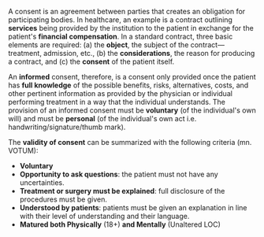 A consent is an agreement between parties that creates an obligation for participating bodies. In healthcare, an example is a contract outlining **services** being provided by the institution to the patient in exchange for the patient's **financial compensation**. In a standard contract, three basic elements are required: (a) the **object**, the subject of the contract— treatment, admission, etc., (b) the **considerations**, the reason for producing a contract, and (c) the **consent** of the patient itself.

An **informed** consent, therefore, is a consent only provided once the patient has **full knowledge** of the possible benefits, risks, alternatives, costs, and other pertinent information as provided by the physician or individual performing treatment in a way that the individual understands. The provision of an informed consent must be **voluntary** (of the individual's own will) and must be **personal** (of the individual's own act i.e. handwriting/signature/thumb mark).

The **validity of consent** can be summarized with the following criteria (mn. VOTUM):
- **Voluntary**
- **Opportunity to ask questions**: the patient must not have any uncertainties.
- **Treatment or surgery must be explained**: full disclosure of the procedures must be given.
- **Understood by patients**: patients must be given an explanation in line with their level of understanding and their language.
- **Matured both Physically** (18+) **and Mentally** (Unaltered LOC)